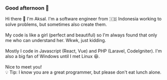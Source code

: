 ### Good afternoon 👋<br>
Hi there 👋 I'm Aksal. I'm a software engineer from 🇮🇩 Indonesia working to solve problems, but sometimes also create them.<br>
<br>
My code is like a girl (perfect and beautiful) so I'm always found that only me who can understand her. Wkwk, just kidding.<br>
<br>
Mostly I code in Javascript (React, Vue) and PHP (Laravel, CodeIgniter). I'm also a big fan of Windows until I met Linux 😆.<br>
<br>
Nice to meet you!<br>
💡 Tip: I know you are a great programmer, but please don't eat lunch alone.<br>
